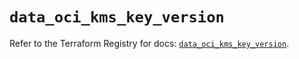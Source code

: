 # `data_oci_kms_key_version`

Refer to the Terraform Registry for docs: [`data_oci_kms_key_version`](https://registry.terraform.io/providers/oracle/oci/7.19.0/docs/data-sources/kms_key_version).

